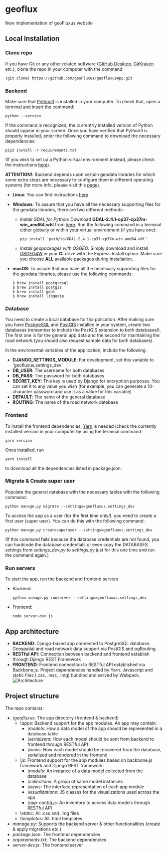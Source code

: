 # geoflux
New implementation of geoFluxus website

## Local Installation
### Clone repo
If you have Git or any other related software ([GitHub Desktop](https://desktop.github.com/), [GitKraken](https://www.gitkraken.com/) etc.), clone the repo in your computer with the command:

```(git clone) https://github.com/geoFluxus/geofluxusApp.git```

### Backend 
Make sure that [Python3](https://www.python.org/downloads/) is installed in your computer. To check that, open a terminal and insert the command:

```python --version```

If the command is recognized, the currentrly installed version of Python should appear in your screen. Once you have verified that Python3 is properly installed, enter the following command to download the necessary dependencies:

```pip3 install -r requirements.txt```

(If you wish to set up a Python virtual environment instead, please check the instructions [here](https://docs.python.org/3/tutorial/venv.html)).

**ATTENTION!**: Backend depends upon certain geodata libraries for which some extra steps are necessary to configure them in different operating systems (for more info, please visit this [page](https://docs.djangoproject.com/en/3.0/ref/contrib/gis/install/)).

- **Linux**: You can find instructions [here](https://docs.djangoproject.com/en/3.0/ref/contrib/gis/install/)
- **Windows**: To assure that you have all the necessary supporting files for the geodata libraries, 
  there are two different methods:
  - *Install GDAL for Python*: Download **GDAL-2.4.1-cp37-cp37m-win_amd64.whl** from [here](https://www.lfd.uci.edu/~gohlke/pythonlibs/).
    Run the following command in a terminal either globally or within your virtual environment (if you have one):
    ```
    pip install 'path/to/GDAL-2.4.1-cp37-cp37m-win_amd64.whl'
    ```
  - *Install geopackages with OSGEO*: Simply download and install [OSGEO4W](https://trac.osgeo.org/osgeo4w/) in your **C:** drive
    with the Express Install option. Make sure you choose **ALL** available packages during installation.

- **macOS**: To assure that you have all the necessary supporting files for the geodata libraries, please use the following commands:
  ```
  $ brew install postgresql
  $ brew install postgis
  $ brew install gdal
  $ brew install libgeoip
  ```
  
### Database
You need to create a local database for tha pplication. After making sure you have [PostgreSQL](https://www.postgresql.org/) and 
[PostGIS](https://postgis.net/) installed in your system, create two databases (remember to include the PostGIS extension
to both databases!). The first one is for the general app data and the second for maintaining the road network (you should also request sample
data for both databases).

In the environental variables of the application, include the following:
- **DJANGO_SETTINGS_MODULE**: For development, set this variable to 'geofluxus.settings_dev'
- **DB_USER**: The username for both databases
- **DB_PASS**: The password for both databases
- **SECRET_KEY**: This key is used by Django for encryption purposes. You can set it to any value you wish 
  (for example, you can generate a 10-character password and use it as a value for this variable)
- **DEFAULT**: The name of the general database
- **ROUTING**: The name of the road network database

### Frontend
To install the frontend dependencies, [Yarn](https://classic.yarnpkg.com/en/docs/install/#windows-stable) is needed (check the currently installed version in your computer by using the terminal command

```yarn version```

Once installed, run

```yarn install``` 

to download all the dependencies listed in package.json.
  
### Migrate & Create super user
Populate the general database with the necessary tables with the following command:
```
python manage.py migrate --settings=geofluxus.settings_dev
```
To access the app as a user (for the first time only!), you need to create a first user (super user). You can do this with the following command:
```
python manage.py createsuperuser --settings=geofluxus.settings_dev
```
(If this command fails because the database credentials are not found, you can hardcode the database credentials or even 
copy the DATABASES settings from *settings_dev.py* to *settings.py*
just for this one time and run the command again.)

### Run servers
To start the app, run the backend and frontend servers
- Backend: 
  ```
  python manage.py runserver --settings=geofluxus.settings_dev
  ```
- Frontend: 
  ```
  node server-dev.js
  ```

## App architecture
- **BACKEND**: Django-based app connected to PostgreSQL database. Geospatial and road network data support via PostGIS and pgRouting.
- **RESTful API**: Connection between backend and frontend establish through Django REST Framework
- **FRONTEND**: Frontend connection to RESTful API established via Backbone.js. Project dependencies handled by Yarn. Javascript and static files (.css, .less, .img) bundled and served by Webpack.
![Architecture](./geofluxus/static/img/architecture.png)

## Project structure
The repo contains:
- *\geofluxus*: The app directory (frontend & backend)
  - *\apps*: Backend support for the app modules. An app may contain:
    - *\models*: How a data model of the app should be represented in a database table
    - *\serializers*: How each model should be sent from backend to frontend through RESTful API
    - *\views*: How each model should be recovered from the database, serialized and rendered in the frontend
  - *\js*: Frontend support for the app modules based on backbone.js framework and Django REST framework.
    - *\models*: An instance of a data model collected from the database
    - *\collections*: A group of same model instances
    - *\views*: The interface representation of each app module
    - *\visualizations*: JS classes for the visualizations used across the app
    - *\app-config.js*: An inventory to access data models through RESTful API
  - *\static*: All .css and .img files
  - *\templates*: All .html templates
- *manage.py*: Supports the backend server & other functionalities (create & apply migrations etc.)
- *package.json*: The frontend dependencies
- *requirements.txt*: The backend dependencies
- *server-dev.js*: The frontend server
